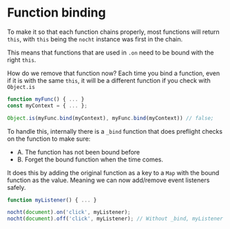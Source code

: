 # Function binding

To make it so that each function chains properly, most functions will return `this`, with `this` being the `nocht` instance was first in the chain.

This means that functions that are used in `.on` need to be bound with the right `this`.

How do we remove that function now? Each time you bind a function, even if it is with the same `this`, it will be a different function if you check with `Object.is`

```js
function myFunc() { ... }
const myContext = { ... };

Object.is(myFunc.bind(myContext), myFunc.bind(myContext)) // false;
```

To handle this, internally there is a `_bind` function that does preflight checks on the function to make sure:

- A. The function has not been bound before
- B. Forget the bound function when the time comes.

It does this by adding the original function as a key to a `Map` with the bound function as the value. Meaning we can now add/remove event listeners safely.

```js
function myListener() { ... }

nocht(document).on('click', myListener);
nocht(document).off('click', myListener); // Without _bind, myListener would not be removed
```

